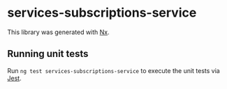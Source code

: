 # services-subscriptions-service

This library was generated with [Nx](https://nx.dev).

## Running unit tests

Run `ng test services-subscriptions-service` to execute the unit tests via [Jest](https://jestjs.io).
